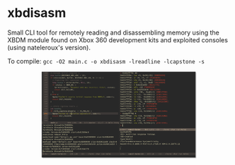 # xbdisasm
Small CLI tool for remotely reading and disassembling memory using the XBDM module found on Xbox 360 development kits and exploited consoles (using nateleroux's version).

To compile: `gcc -O2 main.c -o xbdisasm -lreadline -lcapstone -s`

<p align="center">
  <img width="70%" alt="screenshot" src="screen.png" />
</p
